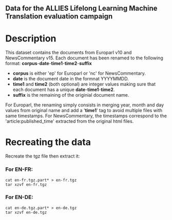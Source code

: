 ## Data for the ALLIES Lifelong Learning Machine Translation evaluation campaign

# Description
This dataset contains the documents from Europarl v10 and NewsCommentary v15.
Each document has been renamed to the following format:
**corpus**-**date**-**time1**-**time2**-**suffix**

* **corpus** is either 'ep' for Europarl or 'nc' for NewsCommentary.
* **date** is the document date in the formnat YYYYMMDD.
* **time1** and **time2** (both optional) are integer values making sure that each document has a unique **date**-**time1**-**time2**.
* **suffix** is the remaining of the originial document name.

For Europarl, the renaming simply consists in merging year, month and day values from original name and add a '**time1**' tag to avoid multiple files with same timestamps.
For NewsCommentary, the timestamps correspond to the 'article:published_time' extracted from the original html files.

# Recreating the data

Recreate the tgz file then extract it:
### For EN-FR:
```
cat en-fr.tgz.part* > en-fr.tgz
tar xzvf en-fr.tgz
```
### For EN-DE:
```
cat en-de.tgz.part* > en-de.tgz
tar xzvf en-de.tgz
```
